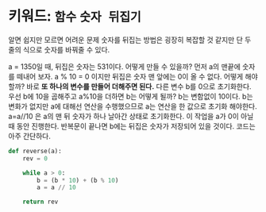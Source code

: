 # 키워드: `함수` `숫자 뒤집기`
알면 쉽지만 모르면 어려운 문제 숫자를 뒤집는 방법은 굉장히 복잡할 것 같지만 단 두 줄의 식으로 숫자를 바꿔줄 수 있다. 

a = 1350일 때, 뒤집은 숫자는 531이다. 어떻게 만들 수 있을까?
먼저 a의 맨끝에 숫자를 떼내어 보자. 
a % 10 = 0 이지만 뒤집은 숫자 맨 앞에는 0이 올 수 없다. 어떻게 해야 할까?
바로 **또 하나의 변수를 만들어 더해주면 된다.**
다른 변수 b를 0으로 초기화한다. 우선 b에 10을 곱해주고 a%10을 더하면 b는 어떻게 될까?
b는 변함없이 10이다. 
b는 변화가 없지만 a에 대해선 연산을 수행했으므로 a는 연산을 한 값으로 초기화 해야한다.
a=a//10 은 a의 맨 뒤 숫자가 하나 날아간 상태로 초기화한다.
이 작업을 a가 0이 아닐때 동안 진행한다.
반복문이 끝나면 b에는 뒤집은 숫자가 저장되어 있을 것이다.
코드는 아주 간단하다.

```python
def reverse(a):
    rev = 0

    while a > 0:
        b = (b * 10) + (b % 10)
        a = a // 10

    return rev
```